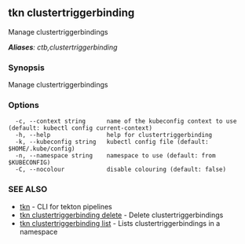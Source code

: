 ## tkn clustertriggerbinding

Manage clustertriggerbindings

***Aliases**: ctb,clustertriggerbinding*

### Synopsis

Manage clustertriggerbindings

### Options

```
  -c, --context string      name of the kubeconfig context to use (default: kubectl config current-context)
  -h, --help                help for clustertriggerbinding
  -k, --kubeconfig string   kubectl config file (default: $HOME/.kube/config)
  -n, --namespace string    namespace to use (default: from $KUBECONFIG)
  -C, --nocolour            disable colouring (default: false)
```

### SEE ALSO

* [tkn](tkn.md)	 - CLI for tekton pipelines
* [tkn clustertriggerbinding delete](tkn_clustertriggerbinding_delete.md)	 - Delete clustertriggerbindings
* [tkn clustertriggerbinding list](tkn_clustertriggerbinding_list.md)	 - Lists clustertriggerbindings in a namespace

